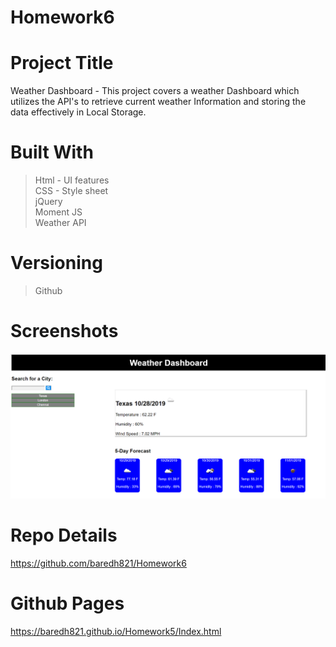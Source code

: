 # Homework6

# Project Title
Weather Dashboard - This project covers a weather Dashboard which utilizes the API's to retrieve current weather Information and storing the data effectively in Local Storage. 

# Built With
>Html - UI features <br>
>CSS - Style sheet <br>
>jQuery<br>
>Moment JS<br>
>Weather API

# Versioning 
> Github

# Screenshots

<img src = "screenshot1.PNG">

# Repo Details 
https://github.com/baredh821/Homework6

# Github Pages
https://baredh821.github.io/Homework5/Index.html












